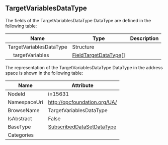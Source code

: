 <!-- datatype -->
## TargetVariablesDataType
  
<!-- end of description -->
The fields of the TargetVariablesDataType DataType are defined in the following table:  

|Name|Type|Description|
|---|---|---|
|TargetVariablesDataType|Structure||
|&nbsp;&nbsp;&nbsp;&nbsp;targetVariables|[FieldTargetDataType](../../DataTypes/FieldTargetDataType/readme.md)[]||

The representation of the TargetVariablesDataType DataType in the address space is shown in the following table:  

|Name|Attribute|
|---|---|
|NodeId|i=15631|
|NamespaceUri|http://opcfoundation.org/UA/|
|BrowseName|TargetVariablesDataType|
|IsAbstract|False|
|BaseType|[SubscribedDataSetDataType](../../DataTypes/SubscribedDataSetDataType/readme.md)|
|Categories||

